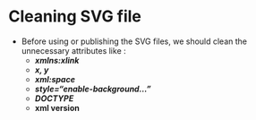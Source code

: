 # Cleaning SVG file



- Before using or publishing the SVG files, we should clean the unnecessary attributes like :
   - ***xmlns:xlink***
   - ***x, y***
   - ***xml:space***
   - ***style=“enable-background…”***
   - ***DOCTYPE***
   -  **xml version**


